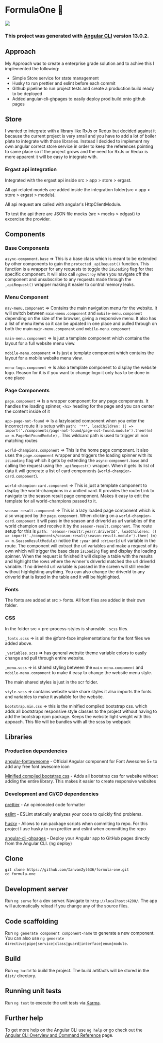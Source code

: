# FormulaOne :checkered_flag:

<img  src="/sample/sample-gif.gif?raw=true">

### This project was generated with [Angular CLI](https://github.com/angular/angular-cli) version 13.0.2.

## Approach

My Approach was to create a enterprise grade solution and to achive this I implemented the following:
<ul>
  <li>
    Simple Store service for state management
  </li>
  <li>
    Husky to run prettier and eslint before each commit
  </li>
  <li>
    Github pipeline to run project tests and create a production build ready to be deployed
  </li>
  <li>
    Added angular-cli-ghpages to easily deploy prod build onto github pages
  </li>
</ul>
 

## Store

I wanted to integrate with a library like RxJs or Redux but decided against it because the current project is very small and you have to add a lot of boiler plate to integrate with those libraries. Instead I decided to implement my own angular correct store service in order to keep the references pointing to same place so if the project grows and the need for RxJs or Redux is more apparent it will be easy to integrate with.

### Ergast api integration

Integrated with the ergast api inside src > app > store > ergast.

All api related models are added inside the integration folder(src > app > store > ergast > models).

All api request are called with angular's HttpClientModule.

To test the api there are JSON file mocks (src > mocks > edgast) to excercise the provider.

## Components

### Base Components

`async-component.base` => This is a base class which is meant to be extended by other components to gain the `protected` `_apiRequest()` function. This function is a wrapper for any requests to toggle the `isLoading` flag for that specific component. It will also call `ngDestroy` when you navigate off the component and unsubscribe to any requests made through the `_apiRequest()` wrapper making it easier to control memory leaks.

### Menu Component

`nav-menu.component` => Contains the main navigation menu for the website. It will switch between `main-menu.component` and `mobile-menu.component` depending on the size of the browser, giving a responsive menu. It also has a list of menu items so it can be updated in one place and pulled through on both the main `main-menu.component` and `mobile-menu.component`

`main-menu.component` => Is just a template component which contains the layout for a full website menu view.

`mobile-menu.component` => Is just a template component which contains the layout for a mobile website menu view.

`menu-logo.component` => Is also a template component to display the website logo. Reason for it is if you want to change logo it only has to be done in one place

### Page Components

`page.component` => Is a wrapper component for any page components. It handles the loading spinner, `<h1>` heading for the page and you can center the content inside of it

`app-page-not-found` => Is a lazyloaded component when you enter the incorrect route it is setup with `path: '**', loadChildren: () => import('./components/page-not-found/page-not-found.module').then((m) => m.PageNotFoundModule),`. This wildcard path is used to trigger all non matching routes
  
`world-champions.component` => This is the home page component. It also uses the `page.component` wrapper and triggers the loading spinner with its `isLoading` flag which it gets by extending the `async-component.base` and calling the request using the `_apiRequest()` wrapper. When it gets its list of data it will generate a list of card components (`world-champion-card.component`).
  
`world-champion-card.component` => This is just a template component to display the world-champions in a unified card. It provides the routerLink to navigate to the season result page component. Makes it easy to edit the template for all world-champions passed to it.
  
`season-result.component` => This is a lazy loaded page component which is also wrapped by the `page.component`. When clicking on a `world-champion-card.component` it will pass in the season and driverId as url variables of the world champion and receive it by the `season-result.component`. The route setup for this is `path: 'season-result/:year/:driverId', loadChildren: () => import('./components/season-result/season-result.module').then( (m) => m.SeasonResultModule)` notice the `:year` and `:driverId` url variable in the route. The component will extract the url variables and make a request of its own which will trigger the base class `isLoading` flag and display the loading spinner. When the request is finished it will display a table with the results and highlight the rows where the winner's driverId matched the url driverId variable. If no driverId url variable is passed in the screen will still render without highlighting anything. You can also change the driverId to any driverId that is listed in the table and it will be highlighted.

### Fonts

The fonts are added at src > fonts. All font files are added in their own folder.

### CSS

In the folder src > pre-process-styles is shareable `.scss` files. 

`_fonts.scss` => is all the @font-face implementations for the font files we added above. 

`_variables.scss` => has general website theme variable colors to easily change and pull through entire website.

`_menu.scss` => is shared styling between the `main-menu.component` and `mobile-menu.component` to make it easy to change the website menu style.

The main shared styles is just in the scr folder.

`style.scss` => contains website wide share styles it also imports the fonts and variables to make it available for the website.

`bootstrap.min.css` => this is the minified compiled bootstrap css. which adds all bootstraps responsive style classes to the project without having to add the bootstrap npm package. Keeps the website light weight with this appoach. This file will be bundles with all the scss by webpack



## Libraries

### Production dependencies

<a href="https://github.com/FortAwesome/angular-fontawesome">angular-fontawesome</a> - Official Angular component for Font Awesome 5+ to add any free font awesome icon

<a href="https://getbootstrap.com/">Minified compiled bootstrap css</a> - Adds all bootstrap css for website without adding the entire library. This makes it easier to create responsive websites

### Development and CI/CD dependencies

<a href="https://prettier.io/">prettier</a> - An opinionated code formatter

<a href="https://eslint.org/">eslint</a> - ESLint statically analyzes your code to quickly find problems.

<a href="https://typicode.github.io/husky/#/">husky</a> - Allows to run package scripts when commiting to repo. For this project I use husky to run prettier and eslint when committing the repo

<a href="https://github.com/angular-schule/angular-cli-ghpages">angular-cli-ghpages</a> - Deploy your Angular app to GitHub pages directly from the Angular CLI. (ng deploy)

## Clone

```$xslt
git clone https://github.com/IanvanZyl636/formula-one.git
cd formula-one
```

## Development server

Run `ng serve` for a dev server. Navigate to `http://localhost:4200/`. The app will automatically reload if you change any of the source files.

## Code scaffolding

Run `ng generate component component-name` to generate a new component. You can also use `ng generate directive|pipe|service|class|guard|interface|enum|module`.

## Build

Run `ng build` to build the project. The build artifacts will be stored in the `dist/` directory.

## Running unit tests

Run `ng test` to execute the unit tests via [Karma](https://karma-runner.github.io).

## Further help

To get more help on the Angular CLI use `ng help` or go check out the [Angular CLI Overview and Command Reference](https://angular.io/cli) page.
